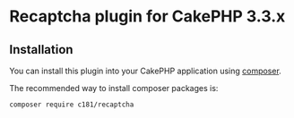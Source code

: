 # Recaptcha plugin for CakePHP 3.3.x

## Installation

You can install this plugin into your CakePHP application using [composer](http://getcomposer.org).

The recommended way to install composer packages is:

```
composer require c181/recaptcha
```
